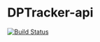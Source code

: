 # DPTracker-api
[![Build Status](https://travis-ci.org/dialibah/DPTracker-api.svg?branch=master)](https://travis-ci.org/dialibah/DPTracker-api)
